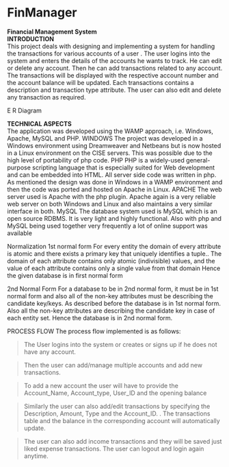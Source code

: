 # FinManager
**Financial Management System**</br>
**INTRODUCTION**</br>
This project deals with designing and implementing a system for handling the transactions for various accounts of a user . The user logins into the system and enters the details of the accounts he wants to track. He can edit or delete any account. Then he can add transactions related to any account. The transactions will be displayed with the respective account number and the account balance will be updated. Each transactions contains a description and transaction type attribute. The user can also edit and delete any transaction as required.

E R Diagram 


**TECHNICAL ASPECTS**</br>
The application was developed using the WAMP approach, i.e. Windows, Apache, MySQL and PHP.
WINDOWS
The project was developed in a Windows environment using Dreamweaver and Netbeans but is now
hosted in a Linux environment on the CISE servers. This was possible due to the high level of portability of php code.
PHP
PHP is a widely-used general-purpose scripting language that is especially suited for Web development
and can be embedded into HTML. All server side code was written in php. As mentioned the design was done in Windows in a WAMP environment and then the code was ported and hosted on Apache in
Linux.
APACHE
The web server used is Apache with the php plugin. Apache again is a very reliable web server on both
Windows and Linux and also maintains a very similar interface in both.
MySQL
The database system used is MySQL which is an open source RDBMS. It is very light and highly
functional. Also with php and MySQL being used together very frequently a lot of online support was available
	
Normalization
1st normal form
For every entity the domain of every attribute is atomic and there exists a primary key that uniquely identifies a tuple..
The domain of each attribute contains only atomic (indivisible) values, and the value of each attribute contains only a single value from that domain
Hence the given database is in first normal form

2nd Normal Form
For a database to be in 2nd normal form, it must be in 1st normal form and also all of the non-key attributes must be describing the candidate key/keys.
As described before the database is in 1st normal form. Also all the non-key attributes are describing the candidate key in case of each entity set. Hence the database is in 2nd normal form.

PROCESS FLOW
The process flow implemented is as follows:
> The User logins into the system or creates or signs up if he does not have any account.


> Then the user can add/manage multiple accounts and add new transactions.

> To add a new account the user will have to provide the Account_Name, Account_type, User_ID and the opening balance

> Similarly the user can also add/edit transactions by specifying the Description, Amount, Type and the Account_ID.
.
>The transactions table and the balance in the corresponding account will automatically update.


> The user can also add income transactions and they will be saved just liked expense transactions.
> The user can logout and login again anytime.
